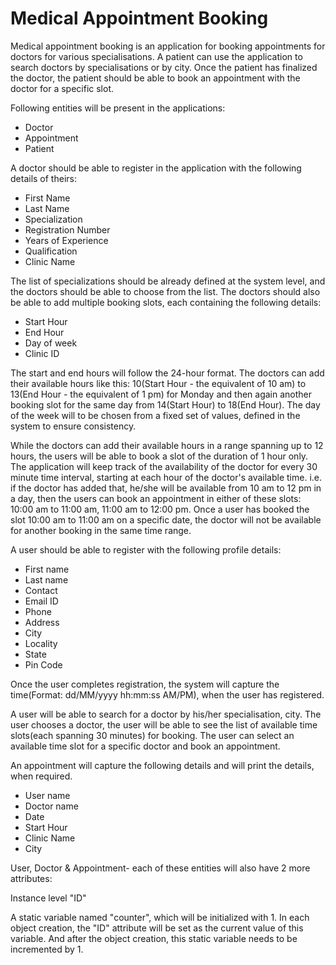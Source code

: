 # Medical Appointment Booking

Medical appointment booking is an application for booking appointments for doctors for various specialisations. A patient can use the application to search doctors by specialisations or by city. Once the patient has finalized the doctor, the patient should be able to book an appointment with the doctor for a specific slot.

 

Following entities will be present in the applications:

* Doctor
* Appointment
* Patient

 
A doctor should be able to register in the application with the following details of theirs:

* First Name
* Last Name
* Specialization
* Registration Number
* Years of Experience
* Qualification
* Clinic Name

 
The list of specializations should be already defined at the system level, and the doctors should be able to choose from the list. The doctors should also be able to add multiple booking slots, each containing the following details:

* Start Hour
* End Hour
* Day of week
* Clinic ID

 
The start and end hours will follow the 24-hour format. The doctors can add their available hours like this: 10(Start Hour - the equivalent of 10 am) to 13(End Hour - the equivalent of 1 pm) for Monday and then again another booking slot for the same day from 14(Start Hour) to 18(End Hour). The day of the week will to be chosen from a fixed set of values, defined in the system to ensure consistency. 

 
While the doctors can add their available hours in a range spanning up to 12 hours, the users will be able to book a slot of the duration of 1 hour only. The application will keep track of the availability of the doctor for every 30 minute time interval, starting at each hour of the doctor's available time. i.e. if the doctor has added that, he/she will be available from 10 am to 12 pm in a day, then the users can book an appointment in either of these slots: 10:00 am to 11:00 am, 11:00 am to 12:00 pm. Once a user has booked the slot 10:00 am to 11:00 am on a specific date, the doctor will not be available for another booking in the same time range.

 
A user should be able to register with the following profile details:

* First name
* Last name
* Contact
* Email ID
* Phone
* Address
* City
* Locality
* State
* Pin Code 

 
Once the user completes registration, the system will capture the time(Format: dd/MM/yyyy hh:mm:ss AM/PM), when the user has registered.

 
A user will be able to search for a doctor by his/her specialisation, city. The user chooses a doctor, the user will be able to see the list of available time slots(each spanning 30 minutes) for booking. The user can select an available time slot for a specific doctor and book an appointment. 



An appointment will capture the following details and will print the details, when required.

* User name
* Doctor name
* Date
* Start Hour
* Clinic Name
* City

 
User, Doctor & Appointment- each of these entities will also have 2 more attributes:

Instance level "ID"

A static variable named "counter", which will be initialized with 1. In each object creation, the "ID" attribute will be set as the current value of this variable. And after the object creation, this static variable needs to be incremented by 1. 

 